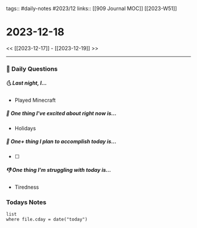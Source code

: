 tags:: #daily-notes #2023/12 
links:: [[909 Journal MOC]] [[2023-W51]]
# 2023-12-18

<< [[2023-12-17]] - [[2023-12-19]] >>

---
### 📅 Daily Questions
##### 🌜 Last night, I...
- Played Minecraft

##### 🙌 One thing I've excited about right now is...
- Holidays

##### 🚀 One+ thing I plan to accomplish today is...
- [ ] 

##### 👎 One thing I'm struggling with today is...
- Tiredness

### Todays Notes
```dataview
list 
where file.cday = date("today")
```